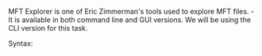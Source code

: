 MFT Explorer is one of Eric Zimmerman's tools used to explore MFT files. 
    - It is available in both command line and GUI versions. We will be using the CLI version for this task.

Syntax: 
